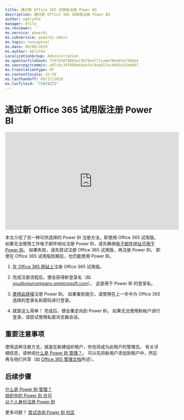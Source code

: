 ```yaml
---
title: 通过新 Office 365 试用版注册 Power BI
description: 通过新 Office 365 试用版注册 Power BI
author: mgblythe
manager: kfile
ms.reviewer: ''
ms.service: powerbi
ms.subservice: powerbi-admin
ms.topic: conceptual
ms.date: 09/09/2019
ms.author: mblythe
LocalizationGroup: Administration
ms.openlocfilehash: 7f9fd3870803a73bf9e47f2ca4e706e03a728eb4
ms.sourcegitcommit: a97c0c34f888e44abf4c9aa657ec9463a32be06f
ms.translationtype: HT
ms.contentlocale: zh-CN
ms.lasthandoff: 09/17/2019
ms.locfileid: "71074272"
---
```

# <a name="signing-up-for-power-bi-with-a-new-office-365-trial"></a>通过新 Office 365 试用版注册 Power BI

<iframe width="560" height="315" src="https://www.youtube.com/embed/gbSuFST-Nx4?showinfo=0" frameborder="0" allowfullscreen></iframe>

本文介绍了另一种可供选择的 Power BI 注册方法，即使用 Office 365 试用版。 如果无法使用工作电子邮件地址注册 Power BI，请先确保[电子邮件地址可用于 Power BI](service-self-service-signup-for-power-bi.md#supported-email-addresses)。 如果失败，请先尝试注册 Office 365 试用版，再注册 Power BI。 即使在 Office 365 试用版到期后，也仍能使用 Power BI。

1. [在 Office 365 网站上](https://go.microsoft.com/fwlink/p/?LinkID=403802)注册 Office 365 试用版。

1. 完成注册流程后，便会获得新登录名（如 you@yourcompany.onmicrosoft.com）。 这是用于 Power BI 的登录名。

1. [使用此链接](https://app.powerbi.com/signupredirect?pbi_source=web)注册 Power BI。 如果看到提示，请使用在上一步中为 Office 365 选择的登录名和密码进行登录。

1. 就是这么简单！ 完成后，便会重定向到 Power BI。 如果无法使用新帐户进行登录，请尝试使用私密浏览器会话。

## <a name="important-considerations"></a>重要注意事项

使用这种注册方法，就是在新建组织租户，你也将成为此租户的管理员。 有关详细信息，请参阅[什么是 Power BI 管理？](service-admin-administering-power-bi-in-your-organization.md)。 可以先将新用户添加到租户中，然后再与他们共享（如 [Office 365 管理文档](https://support.office.com/en-sg/article/Add-users-individually-to-Office-365---Admin-Help-1970f7d6-03b5-442f-b385-5880b9c256ec)所述）。

## <a name="next-steps"></a>后续步骤

[什么是 Power BI 管理？](service-admin-administering-power-bi-in-your-organization.md)  
[组织中的 Power BI 许可](service-admin-licensing-organization.md)  
[以个人身份注册 Power BI](service-self-service-signup-for-power-bi.md)

更多问题？ [尝试咨询 Power BI 社区](http://community.powerbi.com/)
